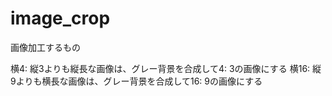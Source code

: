 # image_crop

画像加工するもの

横4: 縦3よりも縦長な画像は、グレー背景を合成して4: 3の画像にする
横16: 縦9よりも横長な画像は、グレー背景を合成して16: 9の画像にする
